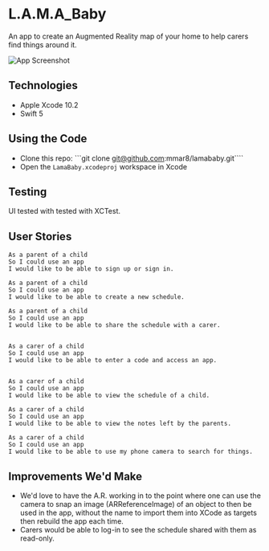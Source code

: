 # L.A.M.A_Baby
An app to create an Augmented Reality map of your home to help carers find things around it. 

![App Screenshot](https://github.com/mmar8/LAMAbaby_Final_Project/blob/master/Screenshot%202019-04-25%20at%2009.53.42.png)

## Technologies
- Apple Xcode 10.2
- Swift 5

## Using the Code
- Clone this repo: ```git clone git@github.com:mmar8/lamababy.git````
- Open the ```LamaBaby.xcodeproj``` workspace in Xcode

## Testing
UI tested with tested with XCTest.

## User Stories
```
As a parent of a child
So I could use an app
I would like to be able to sign up or sign in.

As a parent of a child
So I could use an app
I would like to be able to create a new schedule.

As a parent of a child
So I could use an app
I would like to be able to share the schedule with a carer.


As a carer of a child
So I could use an app
I would like to be able to enter a code and access an app.


As a carer of a child
So I could use an app
I would like to be able to view the schedule of a child.

As a carer of a child
So I could use an app
I would like to be able to view the notes left by the parents.

As a carer of a child
So I could use an app
I would like to be able to use my phone camera to search for things.
```

## Improvements We'd Make
- We'd love to have the A.R. working in to the point where one can use the camera to snap an image (ARReferenceImage) of an object to then be used in the app, without the name to import them into XCode as targets then rebuild the app each time.
- Carers would be able to log-in to see the schedule shared with them as read-only.
